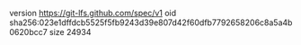version https://git-lfs.github.com/spec/v1
oid sha256:023e1dffdcb5525f5fb9243d39e807d42f60dfb7792658206c8a5a4b0620bcc7
size 24934
